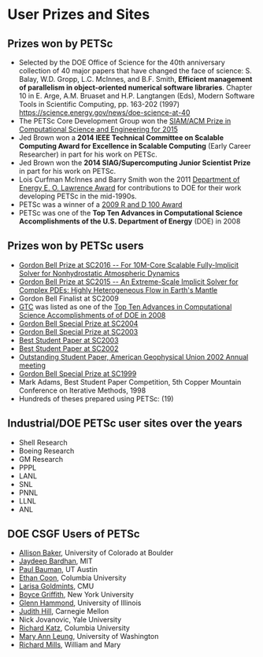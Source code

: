 # User Prizes and Sites

## Prizes won by PETSc

- Selected by the DOE Office of Science for the 40th anniversary collection of 40 major
  papers that have changed the face of science: S. Balay, W.D. Gropp, L.C. McInnes, and
  B.F. Smith, **Efficient management of parallelism in object-oriented numerical software
  libraries**. Chapter 10 in E. Arge, A.M. Bruaset and H.P. Langtangen (Eds), Modern
  Software Tools in Scientific Computing, pp. 163-202 (1997)
  <https://science.energy.gov/news/doe-science-at-40>
- The PETSc Core Development Group won the [SIAM/ACM Prize in Computational Science and
  Engineering for 2015](http://www.siam.org/prizes/sponsored/cse.php)
- Jed Brown won a **2014 IEEE Technical Committee on Scalable Computing Award for Excellence
  in Scalable Computing** (Early Career Researcher) in part for his work on PETSc.
- Jed Brown won the **2014 SIAG/Supercomputing Junior Scientist Prize** in part for his work on PETSc.
- Lois Curfman McInnes and Barry Smith won the 2011 [Department of Energy E. O. Lawrence
  Award](http://science.energy.gov/lawrence/) for contributions to DOE for their work
  developing PETSc in the mid-1990s.
- PETSc was a winner of a [2009 R and D 100 Award](https://www.rdmag.com/article/2009/07/r-d-100-awards)
- PETSc was one of the **Top Ten Advances in Computational Science Accomplishments of the U.S. Department of Energy** (DOE) in 2008

## Prizes won by PETSc users

- [Gordon Bell Prize at SC2016 -- For 10M-Core Scalable Fully-Implicit Solver for
  Nonhydrostatic Atmospheric Dynamics](https://awards.acm.org/award_winners/yang_0693308.cfm)
- [Gordon Bell Prize at SC2015 -- An Extreme-Scale Implicit Solver for Complex PDEs:
  Highly Heterogeneous Flow in Earth's Mantle](https://awards.acm.org/award_winners/bekas_2827862.cfm#160)
- Gordon Bell Finalist at SC2009
- [GTC](http://gk.ps.uci.edu/GTC/index.html) was listed as one of the [Top Ten Advances
  in Computational Science Accomplishments of of DOE in 2008](http://www.sc.doe.gov/ascr/ASCAC/Meetings/Aug08/ViewFromWashington&Germantown.pdf)
- [Gordon Bell Special Prize at SC2004](https://www.mcs.anl.gov/petsc/publications/petscapps.html#Adams-04)
- [Gordon Bell Special Prize at SC2003](https://www.mcs.anl.gov/petsc/publications/petscapps.html#earthquake2003)
- [Best Student Paper at SC2003](https://www.mcs.anl.gov/petsc/publications/petscapps.html#ly2003)
- [Best Student Paper at SC2002](https://www.mcs.anl.gov/petsc/publications/petscapps.html#oghattas2002)
- [Outstanding Student Paper, American Geophysical Union 2002 Annual meeting](https://www.mcs.anl.gov/petsc/publications/petscapps.html#hvl2002)
- [Gordon Bell Special Prize at SC1999](https://www.mcs.anl.gov/petsc/publications/petscapps.html#AGKKS-SC99)
- Mark Adams, Best Student Paper Competition, 5th Copper Mountain Conference on Iterative
  Methods, 1998
- Hundreds of theses prepared using PETSc: (19)

## Industrial/DOE PETSc user sites over the years

- Shell Research
- Boeing Research
- GM Research
- PPPL
- LANL
- SNL
- PNNL
- LLNL
- ANL

## DOE CSGF Users of PETSc

- [Allison Baker](https://www.mcs.anl.gov/petsc/publications/petscapps.html#baker1),
  University of Colorado at Boulder
- [Jaydeep Bardhan](http://boundaries-in-biophysics.org/about/), MIT
- [Paul Bauman](http://engineering.buffalo.edu/mechanical-aerospace.html), UT Austin
- [Ethan Coon](http://www.ldeo.columbia.edu/~ecoon/), Columbia University
- [Larisa Goldmints](http://www.cs.cmu.edu/afs/cs/usr/larisa/www/larisa.html), CMU
- [Boyce Griffith](http://griffith.web.unc.edu/), New York University
- [Glenn Hammond](https://www.mcs.anl.gov/petsc/publications/petscapps.html#hammond2003), University
  of Illinois
- [Judith Hill](https://www.csm.ornl.gov/~hilljc/), Carnegie Mellon
- Nick Jovanovic, Yale University
- [Richard Katz](http://foalab.earth.ox.ac.uk/), Columbia University
- [Mary Ann Leung](https://www.linkedin.com/in/maleung), University of Washington
- [Richard Mills](http://www.climatemodeling.org/~rmills/), William and Mary
